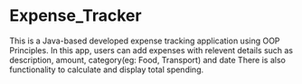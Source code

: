 # Expense_Tracker
This is a Java-based developed expense tracking application using OOP Principles.
In this app, users can add expenses with relevent details such as description, amount, category(eg: Food, Transport) and date
There is also functionality to calculate and display total spending.
